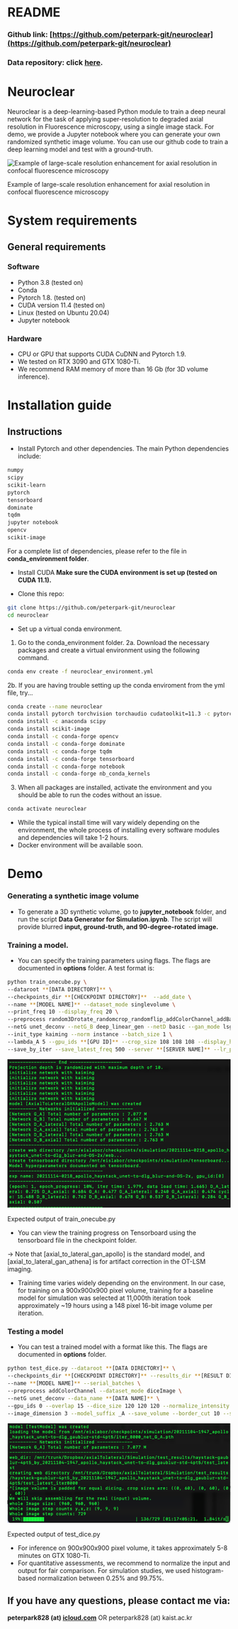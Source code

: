 # README

### **Github link**: [https://github.com/peterpark-git/neuroclear](https://github.com/peterpark-git/neuroclear)
### **Data repository:  click [here](https://www.dropbox.com/sh/a83wfw31blf04x9/AACHBx16P9YPEHS7DDQUWBh6a?dl=0).**

# Neuroclear

Neuroclear is a deep-learning-based Python module to train a deep neural network for the task of applying super-resolution to degraded axial resolution in Fluorescence microscopy, using a single image stack. For demo, we provide a Jupyter notebook where you can generate your own randomized synthetic image volume. You can use our github code to train a deep learning model and test with a ground-truth. 

![Example of large-scale resolution enhancement for axial resolution in confocal fluorescence microscopy](imgs/SNU_fig_overall.png)

Example of large-scale resolution enhancement for axial resolution in confocal fluorescence microscopy

# System requirements

## General requirements

### Software

- Python 3.8 (tested on)
- Conda
- Pytorch 1.8. (tested on)
- CUDA version 11.4 (tested on)
- Linux (tested on Ubuntu 20.04)
- Jupyter notebook

### Hardware

- CPU or  GPU that supports CUDA CuDNN and  Pytorch 1.9.
- We tested on RTX 3090 and GTX 1080-Ti.
- We recommend RAM memory of more than 16 Gb (for 3D volume inference).

# Installation guide

## Instructions

- Install Pytorch and other dependencies. The main Python dependencies include:

```bash
numpy
scipy
scikit-learn
pytorch 
tensorboard
dominate
tqdm
jupyter notebook
opencv
scikit-image
```

For a complete list of dependencies, please refer to the file in **conda_environment folder**. 

- Install CUDA
**Make sure the CUDA environment is set up (tested on CUDA 11.1).**

- Clone this repo:

```bash
git clone https://github.com/peterpark-git/neuroclear
cd neuroclear
```

- Set up a virtual conda environment.

1. Go to the conda_environment folder. 
2a. Download the necessary packages and create a virtual environment using the following command. 
```bash
conda env create -f neuroclear_environment.yml
```


 2b. If you are having trouble setting up the conda enviroment from the yml file, try...
   
  ```bash
  conda create --name neuroclear
  conda install pytorch torchvision torchaudio cudatoolkit=11.3 -c pytorch
  conda install -c anaconda scipy
  conda install scikit-image
  conda install -c conda-forge opencv
  conda install -c conda-forge dominate
  conda install -c conda-forge tqdm
  conda install -c conda-forge tensorboard
  conda install -c conda-forge notebook
  conda install -c conda-forge nb_conda_kernels
  ```
  
  
3. When all packages are installed, activate the environment and you should be able to run the codes without an issue. 

```bash
conda activate neuroclear
```

- While the typical install time will vary widely depending on the environment, the whole process of installing every software modules and dependencies will take 1-2 hours. 
- Docker environment will be available soon.

# Demo

### Generating a synthetic image volume

- To generate a 3D synthetic volume, go to **jupyter_notebook** folder, and run the script **Data Generator for Simulation.ipynb**.  The script will provide blurred **input, ground-truth, and 90-degree-rotated image.**

### Training a model.

- You can specify the training parameters using flags. The flags are documented in **options** folder. A test format is:

```bash
python train_onecube.py \
--dataroot **[DATA DIRECTORY]** \
--checkpoints_dir **[CHECKPOINT DIRECTORY]**  --add_date \
--name **[MODEL NAME]** --dataset_mode singlevolume \
--print_freq 10 --display_freq 20 \
--preprocess random3Drotate_randomcrop_randomflip_addColorChannel_addBatchChannel --model axial_to_lateral_gan_apollo \
--netG unet_deconv --netG_B deep_linear_gen --netD basic --gan_mode lsgan \
--init_type kaiming --norm instance --batch_size 1 \
--lambda_A 5 --gpu_ids **[GPU ID]** --crop_size 108 108 108 --display_histogram  --lambda_plane 1 1 1 \
--save_by_iter --save_latest_freq 500 --server **[SERVER NAME]** --lr_policy constant --randomize_projection_depth --projection_depth 10
```

![Expected output of train_onecube.py](imgs/Screen_Shot_2021-11-14_at_2.30.45_AM.png)

Expected output of train_onecube.py

- You can view the training progress on Tensorboard using the tensorboard file in the checkpoint folder.

→ Note that [axial_to_lateral_gan_apollo] is the standard model, and [axial_to_lateral_gan_athena] is for artifact correction in the OT-LSM imaging. 

- Training time varies widely depending on the environment. In our case, for training on a 900x900x900 pixel volume, training for a baseline model for simulation was selected at 11,000th iteration took approximately ~19 hours using a 148 pixel 16-bit image volume per iteration.

### Testing a model

- You can test a trained model with a format like this. The flags are documented in **options** folder.

```bash
python test_dice.py --dataroot **[DATA DIRECTORY]** \
--checkpoints_dir **[CHECKPOINT DIRECTORY]** --results_dir **[RESULT DIRECTORY]**  \
--name **[MODEL NAME]** --serial_batches \
--preprocess addColorChannel --dataset_mode diceImage \
--netG unet_deconv --data_name **[DATA NAME]** \
--gpu_ids 0 --overlap 15 --dice_size 120 120 120 --normalize_intensity \
--image_dimension 3 --model_suffix _A --save_volume --border_cut 10 --skip_real --load_iter **[Iteration Count]**

```

![Expected output of test_dice.py](imgs/Screen_Shot_2021-11-14_at_2.39.06_AM.png)

Expected output of test_dice.py

- For inference on 900x900x900 pixel volume, it takes approximately 5-8 minutes on GTX 1080-Ti.
- For quantitative assessments, we recommend to normalize the input and output for fair comparison. For simulation studies, we used histogram-based normalization between 0.25% and 99.75%. 
## If you have any questions, please contact me via:

**peterpark828 (at) [icloud.com](http://icloud.com)** OR peterpark828 (at) kaist.ac.kr
